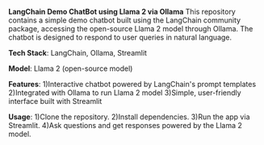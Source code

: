 **LangChain Demo ChatBot using Llama 2 via Ollama**
    This repository contains a simple demo chatbot built using the LangChain community package, accessing the open-source Llama 2 model through Ollama. The chatbot is designed to respond to user queries in natural language.


**Tech Stack**: 
    LangChain, Ollama, Streamlit

**Model**: Llama 2 (open-source model)

**Features**:
1)Interactive chatbot powered by LangChain's prompt templates
2)Integrated with Ollama to run Llama 2 model
3)Simple, user-friendly interface built with Streamlit

**Usage**:
1)Clone the repository.
2)Install dependencies.
3)Run the app via Streamlit.
4)Ask questions and get responses powered by the Llama 2 model.
